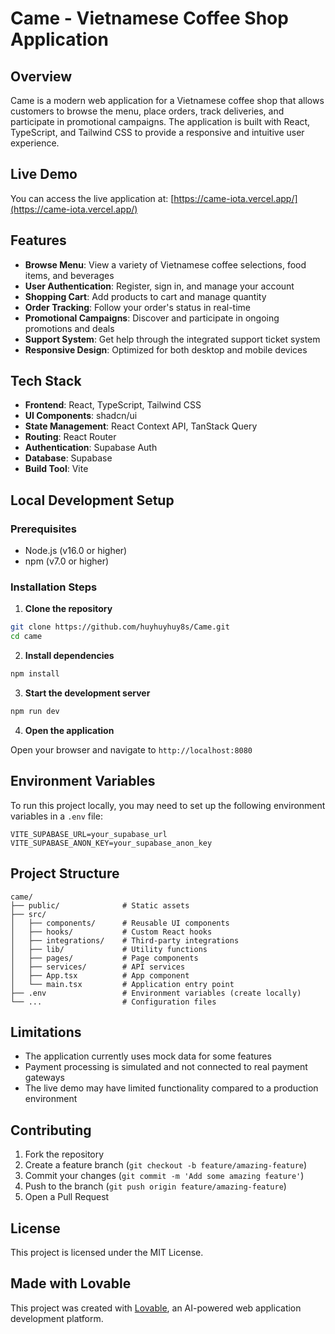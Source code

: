
# Came - Vietnamese Coffee Shop Application

## Overview

Came is a modern web application for a Vietnamese coffee shop that allows customers to browse the menu, place orders, track deliveries, and participate in promotional campaigns. The application is built with React, TypeScript, and Tailwind CSS to provide a responsive and intuitive user experience.

## Live Demo

You can access the live application at: [https://came-iota.vercel.app/](https://came-iota.vercel.app/)

## Features

- **Browse Menu**: View a variety of Vietnamese coffee selections, food items, and beverages
- **User Authentication**: Register, sign in, and manage your account
- **Shopping Cart**: Add products to cart and manage quantity
- **Order Tracking**: Follow your order's status in real-time
- **Promotional Campaigns**: Discover and participate in ongoing promotions and deals
- **Support System**: Get help through the integrated support ticket system
- **Responsive Design**: Optimized for both desktop and mobile devices

## Tech Stack

- **Frontend**: React, TypeScript, Tailwind CSS
- **UI Components**: shadcn/ui
- **State Management**: React Context API, TanStack Query
- **Routing**: React Router
- **Authentication**: Supabase Auth
- **Database**: Supabase
- **Build Tool**: Vite

## Local Development Setup

### Prerequisites

- Node.js (v16.0 or higher)
- npm (v7.0 or higher)

### Installation Steps

1. **Clone the repository**

```bash
git clone https://github.com/huyhuyhuy8s/Came.git
cd came
```

2. **Install dependencies**

```bash
npm install
```

3. **Start the development server**

```bash
npm run dev
```

4. **Open the application**

Open your browser and navigate to `http://localhost:8080`

## Environment Variables

To run this project locally, you may need to set up the following environment variables in a `.env` file:

```
VITE_SUPABASE_URL=your_supabase_url
VITE_SUPABASE_ANON_KEY=your_supabase_anon_key
```

## Project Structure

```
came/
├── public/              # Static assets
├── src/
│   ├── components/      # Reusable UI components
│   ├── hooks/           # Custom React hooks
│   ├── integrations/    # Third-party integrations
│   ├── lib/             # Utility functions
│   ├── pages/           # Page components
│   ├── services/        # API services
│   ├── App.tsx          # App component
│   └── main.tsx         # Application entry point
├── .env                 # Environment variables (create locally)
└── ...                  # Configuration files
```

## Limitations

- The application currently uses mock data for some features
- Payment processing is simulated and not connected to real payment gateways
- The live demo may have limited functionality compared to a production environment

## Contributing

1. Fork the repository
2. Create a feature branch (`git checkout -b feature/amazing-feature`)
3. Commit your changes (`git commit -m 'Add some amazing feature'`)
4. Push to the branch (`git push origin feature/amazing-feature`)
5. Open a Pull Request

## License

This project is licensed under the MIT License.

## Made with Lovable

This project was created with [Lovable](https://lovable.dev), an AI-powered web application development platform.
